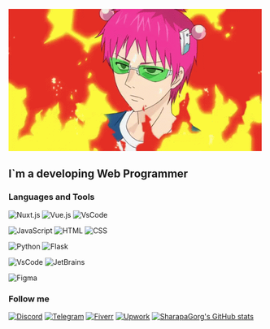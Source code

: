 ![Header](https://github.com/SharapaGorg/SharapaGorg/blob/main/assets/saiki-kusuo-saiki-k.gif)

## I`m a developing Web Programmer

### Languages and Tools
![Nuxt.js](https://img.shields.io/badge/-Nuxt.js-1e1e1e?style=for-the-badge&logo=nuxt.js)
![Vue.js](https://img.shields.io/badge/-Vue.js-1e1e1e?style=for-the-badge&logo=vue.js)
![VsCode](https://img.shields.io/badge/-TailwindCSS-1e1e1e?style=for-the-badge&logo=tailwindcss)

![JavaScript](https://img.shields.io/badge/-JavaScript-1e1e1e?style=for-the-badge&logo=javascript)
![HTML](https://img.shields.io/badge/-html5-1e1e1e?style=for-the-badge&logo=html5)
![CSS](https://img.shields.io/badge/-CSS-1e1e1e?style=for-the-badge&logo=css3)

![Python](https://img.shields.io/badge/-Python-1e1e1e?style=for-the-badge&logo=python)
![Flask](https://img.shields.io/badge/-Flask-1e1e1e?style=for-the-badge&logo=flask)

![VsCode](https://img.shields.io/badge/-VsCode-1e1e1e?style=for-the-badge&logo=visualstudiocode)
![JetBrains](https://img.shields.io/badge/-JetBrains_Editors-1e1e1e?style=for-the-badge&logo=jetbrains)

![Figma](https://img.shields.io/badge/-Figma-1e1e1e?style=for-the-badge&logo=figma)

### Follow me

[//]: # ([![Discord]&#40;https://img.shields.io/badge/-Discord-c71585?style=for-the-badge&logo=discord&#41;]&#40;https://discord.gg/CGFFP2H&#41;)
[![Discord](https://img.shields.io/discord/484025467134017568?label=&style=for-the-badge&logo=discord&logoColor=1e1e1e)](https://discord.gg/CGFFP2H)
[![Telegram](https://img.shields.io/badge/-Telegram-c71585?style=for-the-badge&logo=telegram)](https://t.me/sharapagorg)
[![Fiverr](https://img.shields.io/badge/-Fiverr-c71585?style=for-the-badge&logo=fiverr)](https://www.fiverr.com/sharapagorg)
[![Upwork](https://img.shields.io/badge/-Upwork-c71585?style=for-the-badge&logo=upwork)](https://www.upwork.com/freelancers/~01bc79375d3457497e)
[![SharapaGorg's GitHub stats](https://github-readme-stats.vercel.app/api?username=sharapagorg&theme=discord_old_blurple&show_icons=true&border_radius=25)](https://github.com/SharapaGorg?tab=repositories)
